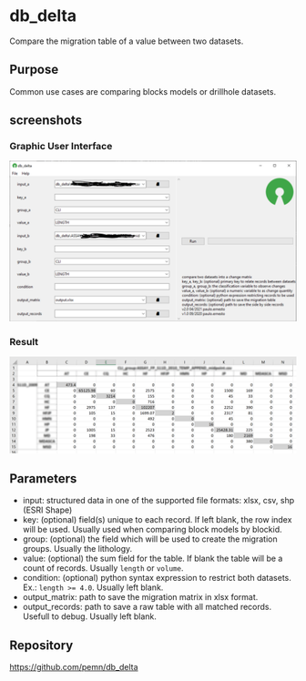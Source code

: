 # db_delta
Compare the migration table of a value between two datasets.
## Purpose
Common use cases are comparing blocks models or drillhole datasets.
## screenshots
### Graphic User Interface  
![screenshot1](assets/screenshot1.png?raw=true)  
  
### Result  
![screenshot2](assets/screenshot2.png?raw=true)  
## Parameters  
 - input: structured data in one of the supported file formats: xlsx, csv, shp (ESRI Shape)
 - key: (optional) field(s) unique to each record. If left blank, the row index will be used. Usually used when comparing block models by blockid.
 - group: (optional) the field which will be used to create the migration groups. Usually the lithology.
 - value: (optional) the sum field for the table. If blank the table will be a count of records. Usually `length` or `volume`.
 - condition: (optional) python syntax expression to restrict both datasets. Ex.: `length >= 4.0`. Usually left blank.
 - output_matrix: path to save the migration matrix in xlsx format.
 - output_records: path to save a raw table with all matched records. Usefull to debug. Usually left blank.
## Repository
https://github.com/pemn/db_delta
